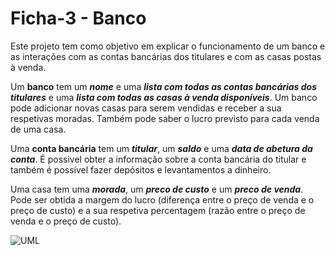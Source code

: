 # Ficha-3 - Banco

Este projeto tem como objetivo em explicar o funcionamento de um banco
e as interações com as contas bancárias dos titulares e com as casas postas à venda. 

Um **banco** tem um ***nome*** e uma ***lista com todas as contas bancárias dos titulares*** e uma ***lista com todas as casas à venda disponíveis***. Um banco pode adicionar novas casas para serem vendidas e receber a sua respetivas moradas. Também pode saber o lucro previsto para cada venda de uma casa.

Uma **conta bancária** tem um ***titular***, um ***saldo*** e uma ***data de abetura da conta***. É possivel obter a informação sobre a conta bancária do titular e também é possível fazer depósitos e levantamentos a dinheiro.

Uma casa tem uma ***morada***, um ***preco de custo*** e um ***preco de venda***. Pode ser obtida a margem do lucro (diferença entre o preço de venda e o preço de custo) e a sua respetiva percentagem (razão entre o preço de venda e o preço de custo).

![UML](Diagrama_UML.drawio.png)

